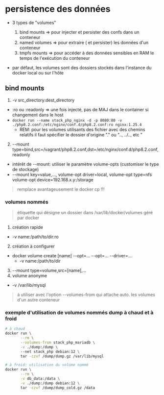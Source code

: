 # persistence des données

* 3 types de "volumes"
  1. bind mounts => pour injecter et persister des confs dans un conteneur
  2. named volumes => pour extraire ( et persister) les données d'un conteneur
  3. tmpfs mounts => pour accéder à des données sensibles en RAM le temps de l'exécution du conteneur

* par défaut, les volumes sont des dossiers stockés dans l'instance du docker local ou sur l'hôte

## bind mounts

1. -v src_directory:dest_directory
  * :ro ou :readonly => une fois injecté, pas de MAJ dans le container si changement dans le host
  * `docker run --name stack_php_nginx -d -p 8080:80 -v ./php8.2.conf:/etc/nginx/conf.d/php8.2.conf:ro nginx:1.25.4`
    * REM: pour les volumes utilisants des fichier avec des chemins relatifs il faut spécifier le dossier d'origine "." ou ".., ../.., etc "

2. --mount type=bind,src=/vagrant/php8.2.conf,dst=/etc/nginx/conf.d/php8.2.conf,readonly
  * intérêt de --mount: utiliser le paramètre volume-opts (customiser le type de stockage)
  *  --mount key=value,...,
            volume-opt driver=local,
            volume-opt type=nfs
            volume-opt device=192.168.x.y:/storage

> remplace avantageusement le docker cp !!!

### volumes nommés

> étiquette qui désigne un dossier dans /var/lib/docker/volumes géré par docker

1. création rapide
  * -v name:/path/to/dir:ro
2. création à configurer
  * docker volume create [name] --opt=... --opt=... --driver=...
    + -v name:/path/to/dir
3. --mount type=volume,src=[name],...
4. volume anonyme
  * -v /var/lib/mysql
  > à utiliser avec l'option --volumes-from qui attache auto. les volumes d'un autre conteneur

### exemple d'utilisation de volumes nommés dump à chaud et à froid
```bash
# à chaud
docker run \
       --rm \
       --volumes-from stack_php_mariadb \
       -v ./dump:/dump \ 
       --net stack_php debian:12 \
       tar -czvf /dump/dump.gz /var/lib/mysql
```

```bash
# à froid: utilisation du volume nommé
docker run \
       --rm \
       -v db_data:/data \
       -v ./dump:/dump debian:12 \
       tar -czvf /dump/dump_cold.gz /data
```


